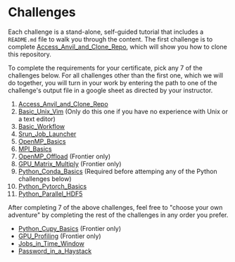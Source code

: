

# Challenges

Each challenge is a stand-alone, self-guided tutorial that includes a `README.md` file to walk you through the content. The first challenge is to complete [Access_Anvil_and_Clone_Repo](Access_Anvil_and_Clone_Repo), which will show you how to clone this repository.

To complete the requirements for your certificate,
pick any 7 of the challenges below. For all challenges other than the first one, which we will do together, you will turn in your work by entering the path to one of the challenge's output file in a google sheet as directed by your instructor. 

1. [Access_Anvil_and_Clone_Repo](Access_Anvil_and_Clone_Repo) 
2. [Basic_Unix_Vim](Basic_Unix_Vim) (Only do this one if you have no experience with Unix or a text editor) 
3. [Basic_Workflow](Basic_Workflow)
4. [Srun_Job_Launcher](Srun_Job_Launcher)
5. [OpenMP_Basics](OpenMP_Basics)
6. [MPI_Basics](MPI_Basics)
7. [OpenMP_Offload](OpenMP_Offload) (Frontier only)
8. [GPU_Matrix_Multiply](GPU_Matrix_Multiply) (Frontier only) 
9. [Python_Conda_Basics](Python_Conda_Basics) (Required before attemping any of the Python challenges below)
10. [Python_Pytorch_Basics](Python_Pytorch_Basics)
11. [Python_Parallel_HDF5](Python_Parallel_HDF5)

After completing 7 of the above challenges, feel free to "choose your own adventure" by completing the rest of the challenges in any order you prefer.

- [Python_Cupy_Basics](Python_Cupy_Basics) (Frontier only) 
- [GPU_Profiling](GPU_Profiling) (Frontier only) 
- [Jobs_in_Time_Window](Jobs_in_Time_Window)
- [Password_in_a_Haystack](Password_in_a_Haystack)
